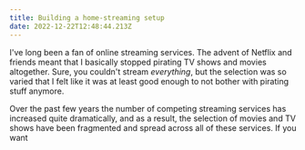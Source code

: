 ```yaml
---
title: Building a home-streaming setup
date: 2022-12-22T12:48:44.213Z
---
```

I've long been a fan of online streaming services. The advent of Netflix and friends meant that I basically stopped pirating TV shows and movies altogether. Sure, you couldn't stream _everything_, but the selection was so varied that I felt like it was at least good enough to not bother with pirating stuff anymore.

Over the past few years the number of competing streaming services has increased quite dramatically, and as a result, the selection of movies and TV shows have been fragmented and spread across all of these services. If you want 